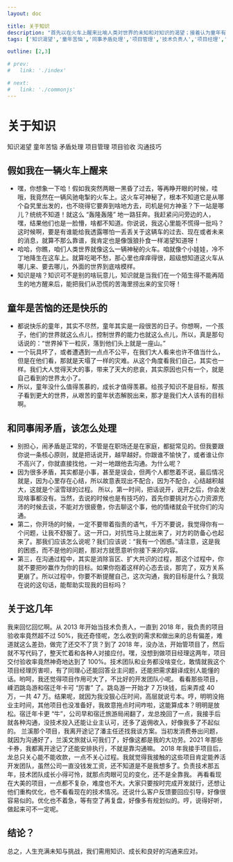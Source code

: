```yaml
---
layout: doc

title: 关于知识
description: "首先以在火车上醒来比喻人类对世界的未知和对知识的渴望；接着认为童年有苦，大人应帮孩子看到更大世界以脱离艰苦状态；还阐述了和同事闹矛盾要尽早把话说开，注意沟通时机、语气和目标；最后回顾工作经历，从技术负责人时项目验收率低到做项目经理后验收率达 100%，强调通过同理心和沟通实现成功，列举代表性项目，提到不主张加班及对当前大美项目应多做项目梳理、客户沟通引导和复盘优化的看法。"
tags: ['知识渴望','童年苦恼','同事矛盾处理','项目管理','技术负责人','项目经理','项目验收','沟通技巧','大美项目','复盘优化']

outline: [2,3]

# prev:
#   link: './index'

# next: 
#   link: './commonjs'
---
```

# 关于知识

<div class="flex tags">
  <el-tag type="primary">知识渴望</el-tag>
  <el-tag type="success">童年苦恼</el-tag>
  <el-tag type="info">矛盾处理</el-tag>
  <el-tag type="warning">项目管理</el-tag>
  <el-tag type="danger">项目验收</el-tag>
  <el-tag type="primary">沟通技巧</el-tag>
</div>

## 假如我在一辆火车上醒来
- 嘿，你想象一下哈！假如我突然两眼一黑昏了过去，等再睁开眼的时候，哇哦，我竟然在一辆风驰电掣的火车上。这火车可神秘了，根本不知道它是从哪个旮旯里出发的，也不晓得它要奔到啥地方去，司机是何方神圣？下一站是哪儿？统统不知道！就这么 “轰隆轰隆” 地一路狂奔。我赶紧问问旁边的人，嘿，结果他们也是一脸懵，啥都不知道。你说说，我这心里能不慌得一批吗？这时候啊，要是有谁能给我透露哪怕一丢丢关于这辆车的过去、现在或者未来的消息，就算不那么靠谱，我肯定也是像饿狼扑食一样渴望知道呀！
- 哈哈，你瞧，咱们人类世界就像这么一辆神秘的火车。咱就像个小娃娃，冷不丁地降生在这车上。就算吃喝不愁，那心里也痒痒得很，超级想知道这火车从哪儿来、要去哪儿，外面的世界到底啥模样。
- 知识是啥？知识可不是别的啥玩意儿，知识就是当我们在一个陌生得不能再陌生的地方醒来后，能把我们从恐慌的苦海里捞出来的宝贝呀！

## 童年是苦恼的还是快乐的
- 都说快乐的童年，其实不尽然，童年其实是一段很苦的日子。你想啊，一个孩子，他们的世界就这么点儿，控制世界的能力也就这么点儿，所以，真是那句话说的：“世界掉下一粒灰，落到他们头上就是一座山。”
- 一个玩具坏了，或者遭遇到一点点不公平，在我们大人看来也许不值当什么，但是在他们看，那就是天塌了一样的灾难。从这个角度看我们自己，其实也一样。我们大人觉得天大的事，带来了天大的悲哀，其实原因也只有一个，就是自己看到的世界太小了。
- 所以，童年没什么值得羡慕的，成长才值得羡慕。给孩子知识不是目标，帮孩子看到更大的世界，从艰苦的童年状态解脱出来，那才是我们大人该有的目标啊。

## 和同事闹矛盾，该怎么处理
- 别担心，闹矛盾是正常的，不管是在职场还是在家庭，都挺常见的。但我要跟你说一条核心原则，就是把话说开，越早越好。你跟谁不愉快了，或者谁让你不高兴了，你就直接找他，一对一地跟他去沟通。为什么呢？
- 因为很多矛盾，其实都是小事，甚至是误会，但两个人都憋着不说，最后情况就是，因为心里存在心结，所以故意表现出不配合，因为不配合，心结越积越大，这就是个滚雪球的过程。
所以，第一时间，把话说开，说开之后，你会发现啥事都没有。当然，去说的时候也是有技巧的，首先你要挑对方心力资源充沛的时候去谈，不能对方很疲惫，你去聊这个事，他的情绪就会干扰你们的沟通。
- 第二，你开场的时候，一定不要带着指责的语气，千万不要说，我觉得你有一个问题，让我不舒服了。这一开口，对抗性马上就出来了，对方的防备心也起来了。那我们应该怎么说呢？我们应该说：“我有一个困惑。”请注意，这是我的困惑，而不是他的问题，那对方就愿意听你接下来的内容。
- 第三，在沟通过程中，其实是消除盲区、扩大共识的过程，那这个过程中，你就不要把吵赢作为你的目标。如果你抱着这样的心态去谈，那完了，双方关系更崩了。所以过程中，你要不断提醒自己，这次沟通，我的目标是什么？我现在说的这句话，能帮助实现我的目标吗？

## 关于这几年
我来回忆回忆啊。从 2013 年开始当技术负责人，一直到 2018 年，我负责的项目验收率竟然超不过 50%，我还奇怪呢，怎么收到的需求和做出来的总有偏差，难道就这么差劲，做完了还交不了货？到了 2018 年，没办法，开始管项目了，然后就不写代码了，整天忙着和各种人对接应付。嘿，没想到做项目经理这两年，项目交付验收率竟然神奇地达到了 100%。技术团队和业务都没啥变化，敢情就我这个项目经理厉害呗，有了同理心还能回答业主问题，还能把需求翻译成别人能懂的话。哟呵，我还觉得项目作用可大了，不比好的开发团队小呢。
看看那些项目，嵊泗跳岛游和宿迁年卡可 “厉害” 了。跳岛游一开始才 7 万块钱，后来弄成 40 万，一共 47 万。结果呢，就因为我没狠心压时间，高层就说亏本。哼，明明没拖业主时间，其他项目也没准备好，我故意拖点时间咋啦，这能算成本？明明是放松。宿迁年卡更 “牛”，公司早和宿迁旅游局闹翻了，龙总挽回了一点，我接手后就各种沟通，没技术投入还能让业主认可，还多了返佣收入，好像我多了不起似的。
兰溪那个项目，我离开途记了潘主任还找我谈方案。当初发消费券出问题，就因为沟通好了，兰溪文旅就认可我们了，好像这都是我的大功劳。2021 年那些卡券，我都离开途记了还能安排执行，不就是靠沟通嘛。
2018 年我接手项目后，龙总只关心能不能收款，一点不关心过程。我就觉得我接触的这些项目肯定能养活开发团队，虽然公司一直没钱发工资，还不知道是不是我想多了。负责技术那五年，技术团队成长小得可怜，就那点肉眼可见的变化，还不是全靠我。
再看看现在大美的项目，一点都不复杂，难度也不大。大家只要按时完成开发就行，还想让他们重构优化，也不看看现在的技术情况。还说什么客户反馈要回应引导，好像很容易似的。优化也不着急，等有空了再复盘，好像多有规划似的。哼，说得好听，做起来可不一定呢。

## 结论？
总之，人生充满未知与挑战，我们需用知识、成长和良好的沟通来应对。